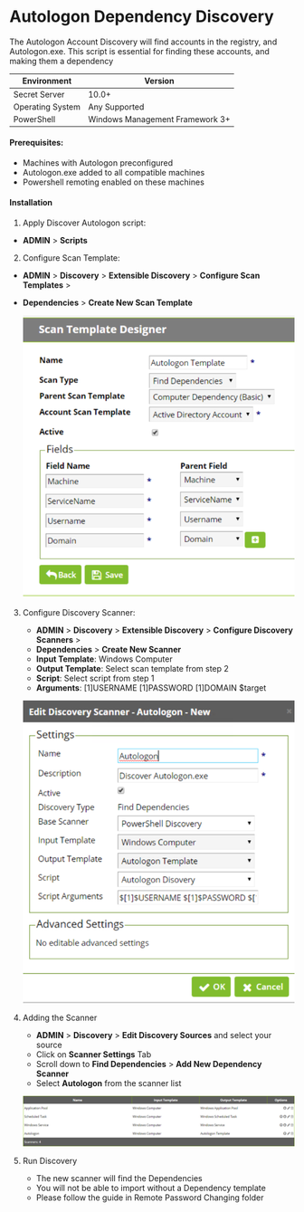 Autologon Dependency Discovery
====================

The Autologon Account Discovery will find accounts in the registry, and Autologon.exe. This script is essential for finding these accounts, and making them a dependency


| Environment | Version |
| ------ | ------ |
| Secret Server | 10.0+ |
| Operating System | Any Supported |
| PowerShell | Windows Management Framework 3+ |

#### Prerequisites: 
- Machines with Autologon preconfigured
- Autologon.exe added to all compatible machines
- Powershell remoting enabled on these machines

#### Installation

1. Apply Discover Autologon script:
 - **ADMIN** > **Scripts**
2. Configure Scan Template: 
 - **ADMIN** > **Discovery** > **Extensible Discovery** > **Configure Scan Templates** >
 - **Dependencies** > **Create New Scan Template**

    ![Scan Template Designer](imgs/scanner-1.PNG)

3. Configure Discovery Scanner:
    - **ADMIN** > **Discovery** > **Extensible Discovery** > **Configure Discovery Scanners** >
    - **Dependencies** > **Create New Scanner**
    - **Input Template**: Windows Computer
    - **Output Template**: Select scan template from step 2
    - **Script**: Select  script from step 1
    - **Arguments**: $[1]$USERNAME $[1]$PASSWORD $[1]$DOMAIN $target

    ![Create New Scanner](imgs/scanner-2.PNG)

4. Adding the Scanner
    - **ADMIN** > **Discovery** > **Edit Discovery Sources** and select your source
    - Click on **Scanner Settings** Tab
    - Scroll down to **Find Dependencies** > **Add New Dependency Scanner**
    - Select **Autologon** from the scanner list

    ![Add Scanner](imgs/scanner-3.PNG)

5. Run Discovery
    - The new scanner will find the Dependencies
    - You will not be able to import without a Dependency template
    - Please follow the guide in Remote Password Changing folder
